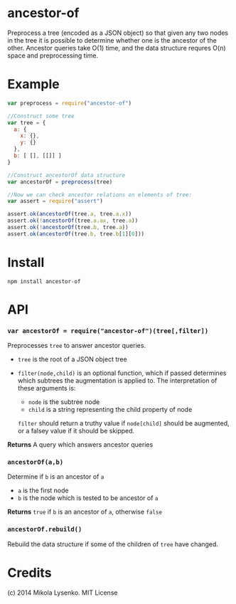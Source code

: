 ancestor-of
===========
Preprocess a tree (encoded as a JSON object) so that given any two nodes in the tree it is possible to determine whether one is the ancestor of the other. Ancestor queries take O(1) time, and the data structure requres O(n) space and preprocessing time.

# Example

```javascript
var preprocess = require("ancestor-of")

//Construct some tree
var tree = {
  a: {
    x: {},
    y: {}
  },
  b: [ [], [[]] ]
}

//Construct ancestorOf data structure
var ancestorOf = preprocess(tree)

//Now we can check ancestor relations on elements of tree:
var assert = require("assert")

assert.ok(ancestorOf(tree.a, tree.a.x))
assert.ok(!ancestorOf(tree.a.ax, tree.a))
assert.ok(!ancestorOf(tree.b, tree.a))
assert.ok(ancestorOf(tree.b, tree.b[1][0]))
```

# Install

```
npm install ancestor-of
```

# API

### `var ancestorOf = require("ancestor-of")(tree[,filter])`
Preprocesses `tree` to answer ancestor queries.

* `tree` is the root of a JSON object tree
* `filter(node,child)` is an optional function, which if passed determines which subtrees the augmentation is applied to.  The interpretation of these arguments is:

    + `node` is the subtree node
    + `child` is a string representing the child property of node

    `filter` should return a truthy value if `node[child]` should be augmented, or a falsey value if it should be skipped.

**Returns** A query which answers ancestor queries

### `ancestorOf(a,b)`
Determine if `b` is an ancestor of `a`

* `a` is the first node
* `b` is the node which is tested to be ancestor of `a`

**Returns** `true` if `b` is an ancestor of `a`, otherwise `false`

### `ancestorOf.rebuild()`
Rebuild the data structure if some of the children of `tree` have changed.

# Credits
(c) 2014 Mikola Lysenko. MIT License